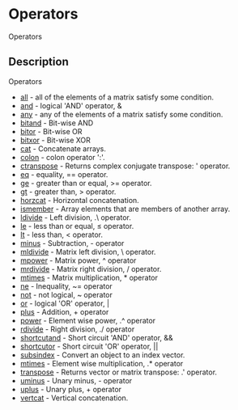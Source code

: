 # Operators

Operators

## Description

Operators

- [all](all.md) - all of the elements of a matrix satisfy some condition.
- [and](and.md) - logical 'AND' operator, &
- [any](any.md) - any of the elements of a matrix satisfy some condition.
- [bitand](bitand.md) - Bit-wise AND
- [bitor](bitor.md) - Bit-wise OR
- [bitxor](bitxor.md) - Bit-wise XOR
- [cat](cat.md) - Concatenate arrays.
- [colon](colon.md) - colon operator ':'.
- [ctranspose](ctranspose.md) - Returns complex conjugate transpose: ' operator.
- [eq](eq.md) - equality, == operator.
- [ge](ge.md) - greater than or equal, >= operator.
- [gt](gt.md) - greater than, > operator.
- [horzcat](horzcat.md) - Horizontal concatenation.
- [ismember](ismember.md) - Array elements that are members of another array.
- [ldivide](ldivide.md) - Left division, .\ operator.
- [le](le.md) - less than or equal, ≤ operator.
- [lt](lt.md) - less than, < operator.
- [minus](minus.md) - Subtraction, - operator
- [mldivide](mldivide.md) - Matrix left division, \ operator.
- [mpower](mpower.md) - Matrix power, ^ operator
- [mrdivide](mrdivide.md) - Matrix right division, / operator.
- [mtimes](mtimes.md) - Matrix multiplication, \* operator
- [ne](ne.md) - Inequality, ~= operator
- [not](not.md) - not logical, ~ operator
- [or](or.md) - logical 'OR' operator, |
- [plus](plus.md) - Addition, + operator
- [power](power.md) - Element wise power, .^ operator
- [rdivide](rdivide.md) - Right division, ./ operator
- [shortcutand](shortcutand.md) - Short circuit 'AND' operator, &&
- [shortcutor](shortcutor.md) - Short circuit 'OR' operator, ||
- [subsindex](subsindex.md) - Convert an object to an index vector.
- [mtimes](times.md) - Element wise multiplication, .\* operator
- [transpose](transpose.md) - Returns vector or matrix transpose: .' operator.
- [uminus](uminus.md) - Unary minus, - operator
- [uplus](uplus.md) - Unary plus, + operator
- [vertcat](vertcat.md) - Vertical concatenation.
